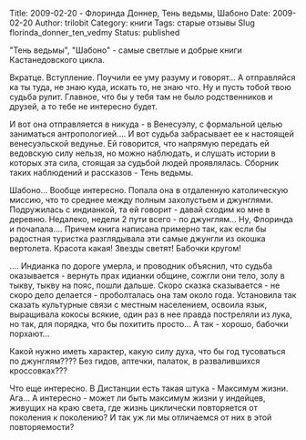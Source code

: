 ﻿Title: 2009-02-20 - Флоринда Доннер, Тень ведьмы, Шабоно
Date: 2009-02-20
Author: trilobit
Category: книги
Tags: старые отзывы
Slug florinda_donner_ten_vedmy
Status: published

"Тень ведьмы", "Шабоно" - самые светлые и добрые книги Кастанедовского цикла.

Вкратце. Вступление. Поучили ее уму разуму и говорят... А отправляйся ка ты туда, не знаю куда, 
искать то, не знаю что. Ну и пусть тобой твою судьба рулит. Главное, что бы у тебя там не 
было родственников и друзей, а то тебе не интересно будет.

И вот она отправляется в никуда - в Венесуэлу, с формальной целью заниматься антропологией.... 
И вот судьба забрасывает ее к настоящей венесуэльской ведунье. Ей говорится, что напрямую 
передать ей ведовскую силу нельзя, но можно наблюдать, и слушать истории в которых эта сила, 
стоящая за судьбой людей проявлялась. Сборник таких наблюдений и рассказов - Тень ведьмы.

Шабоно... Вообще интересно. Попала она в отдаленную католическую миссию, что то среднее 
между полным захолустьем и джунглями. Подружилась с индианкой, та ей говорит - давай сходим 
ко мне в деревню. Недалеко, недели 2 пути всего - по джунглям... Ну, Флоринда и почапала.... 
Причем книга написана примерно так, как если бы радостная туристка разглядывала эти самые 
джунгли из окошка вертолета. Красота какая! Звезды светят! Бабочки кругом!

.... Индианка по дороге умерла, и проводник объяснил, что судьба оказывается - вернуть 
прах идианки общине, сожгли они тело, золу в тыкву, тыкву на пояс, пошли дальше. Скоро сказка 
сказывается - не скоро дело делается - проболталась она там около года. Установила так сказать 
культурные связи с местным населением, освоила язык, выращивала кокосы всякие, один раз в 
нее правда постреляли из лука, но так, для порядка, что бы похитить просто... А так - хорошо, 
бабочки порхают...

Какой нужно иметь характер, какую силу духа, что бы год тусоваться по джунглям???? Без гидов, 
аптечки, палаток, в развалившихся кроссовках???

Что еще интересно. В Дистанции есть такая штука - Максимум жизни. Ага... А интересно - может 
ли быть максимум жизни у индейцев, живущих на краю света, где жизнь циклически повторяется от 
поколения к поколению? И так уж ли мы отличаемся от них в этой повторяемости?

